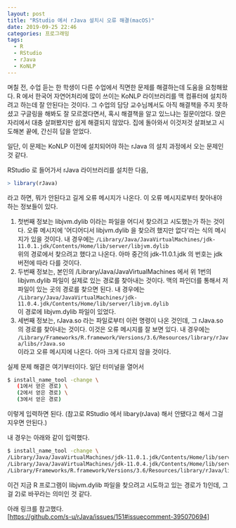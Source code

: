 ```yaml
---
layout: post
title: "RStudio 에서 rJava 설치시 오류 해결(macOS)"
date: 2019-09-25 22:46
categories: 프로그래밍
tags: 
  - R
  - RStudio
  - rJava
  - KoNLP
---
```

며칠 전, 수업 듣는 한 학생이 다른 수업에서 직면한 문제를 해결하는데 도움을 요청해왔다. R 에서 한국어 자연어처리에 많이 쓰이는 KoNLP 라이브러리를 맥 컴퓨터에 설치하려고 하는데 잘 안된다는 것이다. 그 수업의 담당 교수님께서도 아직 해결책을 주지 못하셨고 구글링을 해봐도 잘 모르겠다면서, 혹시 해결책을 알고 있느냐는 질문이었다. 앉은 자리에서 대충 살펴봤지만 쉽게 해결되지 않았다. 집에 돌아와서 이것저것 살펴보고 시도해본 끝에, 간신히 답을 얻었다.

일단, 이 문제는 KoNLP 이전에 설치되어야 하는 rJava 의 설치 과정에서 오는 문제인 것 같다. 

RStudio 로 들어가서 rJava 라이브러리를 설치한 다음,
```R
> library(rJava) 
```
라고 하면, 뭐가 안된다고 길게 오류 메시지가 나온다. 이 오류 메시지로부터 찾아내야 하는 정보들이 있다. 

1. 첫번째 정보는 libjvm.dylib 이라는 파일을 어디서 찾으려고 시도했는가 하는 것이다. 오류 메시지에 '어디어디서 libjvm.dylib 을 찾으려 했지만 없다'라는 식의 메시지가 있을 것이다. 내 경우에는 
`/Library/Java/JavaVirtualMachines/jdk-11.0.1.jdk/Contents/Home/lib/server/libjvm.dylib`  
위의 경로에서 찾으려고 했다고 나온다. 아마 중간의 jdk-11.0.1.jdk 의 번호는 jdk 버전에 따라 다를 것이다. 
2. 두번째 정보는, 본인의 /Library/Java/JavaVirtualMachines 에서 위 1번의 libjvm.dylib 파일이 실제로 있는 경로를 찾아내는 것이다. 맥의 파인더를 통해서 저 파일이 있는 곳의 경로를 찾으면 된다. 내 경우에는
`/Library/Java/JavaVirtualMachines/jdk-11.0.4.jdk/Contents/Home/lib/server/libjvm.dylib`  
이 경로에 libjvm.dylib 파일이 있었다.
3. 세번째 정보는, rJava.so 라는 파일로부터 이런 명령이 나온 것인데, 그 rJava.so 의 경로를 찾아내는 것이다. 이것은 오류 메시지를 잘 보면 있다. 내 경우에는 
`/Library/Frameworks/R.framework/Versions/3.6/Resources/library/rJava/libs/rJava.so`  
이라고 오류 메시지에 나온다. 아마 크게 다르지 않을 것이다.

실제 문제 해결은 여기부터이다. 일단 터미널을 열어서 
```bash
$ install_name_tool -change \
   (1에서 얻은 경로) \
   (2에서 얻은 경로) \
   (3에서 얻은 경로)
   ```
이렇게 입력하면 된다. (참고로 RStudio 에서 libary(rJava) 해서 안됐다고 해서 그걸 지우면 안된다.)

내 경우는 아래와 같이 입력했다.
```bash
$ install_name_tool -change \
/Library/Java/JavaVirtualMachines/jdk-11.0.1.jdk/Contents/Home/lib/server/libjvm.dylib \
/Library/Java/JavaVirtualMachines/jdk-11.0.4.jdk/Contents/Home/lib/server/libjvm.dylib \
/Library/Frameworks/R.framework/Versions/3.6/Resources/library/rJava/libs/rJava.so
```

이건 지금 R 프로그램이 libjvm.dylib 파일을 찾으려고 시도하고 있는 경로가 1)인데, 그걸 2)로 바꾸라는 의미인 것 같다.

아래 링크를 참고했다.  
[https://github.com/s-u/rJava/issues/151#issuecomment-395070694]
